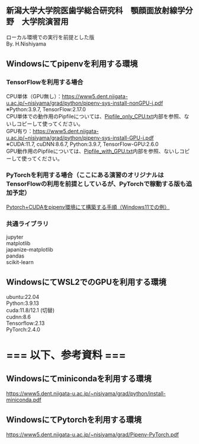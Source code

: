 ## 新潟大学大学院医歯学総合研究科　顎顔面放射線学分野　大学院演習用
ローカル環境での実行を前提とした版<br>
By. H.Nishiyama

## Windowsにてpipenvを利用する環境
### TensorFlowを利用する場合
CPU単体（GPU無し）：https://www5.dent.niigata-u.ac.jp/~nisiyama/grad/python/pipenv-sys-install-nonGPU-j.pdf<br>
※Python:3.9.7, TensorFlow:2.17.0<br>
CPU単体での動作用のPipfileについては、<a href="https://github.com/aujinen/AI-yodosha/blob/main/Pipfile_only_CPU.txt">Pipfile_only_CPU.txt</a>内部を参照、ないしコピーして使ってください。<br>
GPU有り：https://www5.dent.niigata-u.ac.jp/~nisiyama/grad/python/pipenv-sys-install-GPU-j.pdf<br>
※CUDA:11.7, cuDNN:8.6.7, Python:3.9.7, TensorFlow-GPU:2.6.0<br>
GPU動作用のPipfileについては、<a href="https://github.com/aujinen/AI-yodosha/blob/main/Pipfile_with_GPU.txt">Pipfile_with_GPU.txt</a>内部を参照、ないしコピーして使ってください。<br>
### PyTorchを利用する場合（ここにある演習のオリジナルはTensorFlowの利用を前提としているが、PyTorchで稼動する版も追加予定）
<a href="https://qiita.com/aujinen/items/db919ceee6da8db1155c">Pytorch+CUDAをpipenv環境にて構築する手順（Windows11での例）</a>

### 共通ライブラリ
jupyter<br>
matplotlib<br>
japanize-matplotlib<br>
pandas<br>
scikit-learn<br>

## WindowsにてWSL2でのGPUを利用する環境
ubuntu:22.04<br>
Python:3.9.13<br>
cuda:11.8/12.1 (切替)<br>
cudnn:8.6<br>
Tensorflow:2.13<br>
PyTorch:2.4.0<br>

# === 以下、参考資料 ===
## Windowsにてminicondaを利用する環境
https://www5.dent.niigata-u.ac.jp/~nisiyama/grad/python/install-miniconda.pdf

## WindowsにてPytorchを利用する環境
https://www5.dent.niigata-u.ac.jp/~nisiyama/grad/Pipenv-PyTorch.pdf
